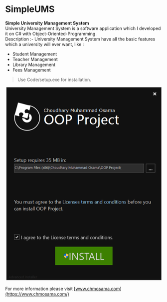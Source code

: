 # SimpleUMS
**Simple University Management System**<br />
University Management System is a software application which I developed it on C# with Object-Oriented-Programming.<br />
Description :- University Management System have all the basic features which a university will ever want, like :
- Student Management
- Teacher Management
- Library Management
- Fees Management<br />

> Use Code/setup.exe for installation.<br />

![Setup Screenshot](https://raw.githubusercontent.com/chmosama/SimpleUMS/master/Setup/setup_screenshot.png)

For more information please visit [www.chmosama.com](https://www.chmosama.com/)
